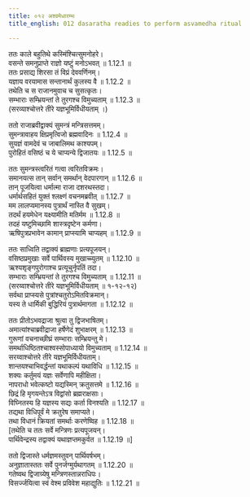 ```yaml
---
title: ०१२ अश्वमेधारम्भः
title_english: 012 dasaratha readies to perform asvamedha ritual

---
```

<div class="audioEmbed"  caption="श्रीराम-हरिसीताराममूर्ति-घनपाठिभ्यां वचनम्" src="https://archive.org/download/Ramayana-recitation-Sriram-harisItArAmamUrti-Ghanapaati-v2/Kanda_1/Kanda_1_BK-012-Ashva_Medhaarambhaha.mp3"></div>

  
ततः काले बहुतिथे कस्मिंश्चित्सुमनोहरे।  
वसन्ते समनुप्राप्ते राज्ञो यष्टुं मनोऽभवत् ॥ 1.12.1 ॥   
ततः प्रसाद्य शिरसा तं विप्रं देववर्णिनम्।  
यज्ञाय वरयामास सन्तानार्थं कुलस्य वै ॥ 1.12.2 ॥   
तथेति च स राजानमुवाच च सुसत्कृतः।  
सम्भाराः सम्भ्रियन्तां ते तुरगश्च विमुच्यताम् ॥ 1.12.3 ॥   
(सरव्याश्चोत्तरे तीरे यज्ञभूमिर्विधीयताम् ।)  

ततो राजाब्रवीद्वाक्यं सुमन्त्रं मन्त्रिसत्तमम्।  
सुमन्त्रावाहय क्षिप्रमृत्विजो ब्रह्मवादिनः ॥ 1.12.4 ॥   
सुयज्ञं वामदेवं च जाबालिमथ काश्यपम्।  
पुरोहितं वसिष्ठं च ये चाप्यन्ये द्विजातयः ॥ 1.12.5 ॥   

ततः सुमन्त्रस्त्वरितं गत्वा त्वरितविक्रमः।  
समानयत्स तान् सर्वान् समर्थान् वेदपारगान् ॥ 1.12.6 ॥   
तान् पूजयित्वा धर्मात्मा राजा दशरथस्तदा।  
धर्मार्थसहितं युक्तं श्लक्ष्णं वचनमब्रवीत् ॥ 1.12.7 ॥   
मम लालप्यमानस्य पुत्रार्थं नास्ति वै सुखम्।  
तदर्थं हयमेधेन यक्ष्यामीति मतिर्मम ॥ 1.12.8 ॥   
तदहं यष्टुमिच्छामि शास्त्रदृष्टेन कर्मणा।  
ऋषिपुत्रप्रभावेन कामान् प्राप्स्यामि चाप्यहम् ॥ 1.12.9 ॥   

ततः साध्विति तद्वाक्यं ब्राह्मणाः प्रत्यपूजयन्।  
वसिष्ठप्रमुखाः सर्वे पार्थिवस्य मुखाच्च्युतम् ॥ 1.12.10 ॥   
ऋश्यशृङ्गपुरोगाश्च प्रत्यूचुर्नृपतिं तदा।  
सम्भाराः सम्भ्रियन्तां ते तुरगश्च विमुच्यताम् ॥ 1.12.11 ॥   
(सरय्वाश्चोत्तरे तीरे यज्ञभूमिर्विधीयताम् ॥ १-१२-१२)  
सर्वथा प्राप्स्यसे पुत्रांश्चतुरोऽमितविक्रमान्।  
यस्य ते धार्मिकी बुद्धिरियं पुत्रार्थमागता ॥ 1.12.12 ॥   

ततः प्रीतोऽभवद्राजा श्रुत्वा तु द्विजभाषितम्।  
अमात्यांश्चाब्रवीद्राजा हर्षेणेदं शुभाक्षरम् ॥ 1.12.13 ॥   
गुरूणां वचनाच्छीघ्रं सम्भाराः सम्भ्रियन्तु मे।  
समर्थाधिष्ठितश्चाश्वस्सोपाध्यायो विमुच्यताम् ॥ 1.12.14 ॥   
सरय्वाश्चोत्तरे तीरे यज्ञभूमिर्विधीयताम्।  
शान्तयश्चाभिवर्द्धन्तां यथाकल्पं यथाविधि ॥ 1.12.15 ॥   
शक्यः कर्तुमयं यज्ञः सर्वेणापि महीक्षिता।  
नापराधो भवेत्कष्टो यद्यस्मिन् क्रतुसत्तमे ॥ 1.12.16 ॥   
छिद्रं हि मृगयन्तेऽत्र विद्वांसो ब्रह्मराक्षसाः।  
विघ्नितस्य हि यज्ञस्य सद्यः कर्ता विनश्यति ॥ 1.12.17 ॥   
तद्यथा विधिपूर्वं मे क्रतुरेष समाप्यते।  
तथा विधानं क्रियतां समर्थाः करणेष्विह ॥ 1.12.18 ॥   
[तथेति च ततः सर्वे मन्त्रिणः प्रत्यपूजयन्।  
पार्थिवेन्द्रस्य तद्वाक्यं यथाज्ञप्तमकुर्वत ॥ 1.12.19 ॥]   

ततो द्विजास्ते धर्मज्ञमस्तुवन् पार्थिवर्षभम्।  
अनुज्ञातास्ततः सर्वे पुनर्जग्मुर्यथागतम् ॥ 1.12.20 ॥   
गतेष्वथ द्विजाग्र्येषु मन्त्रिणस्तान्नराधिपः।  
विसर्ज्जयित्वा स्वं वेश्म प्रविवेश महाद्युतिः ॥ 1.12.21 ॥   